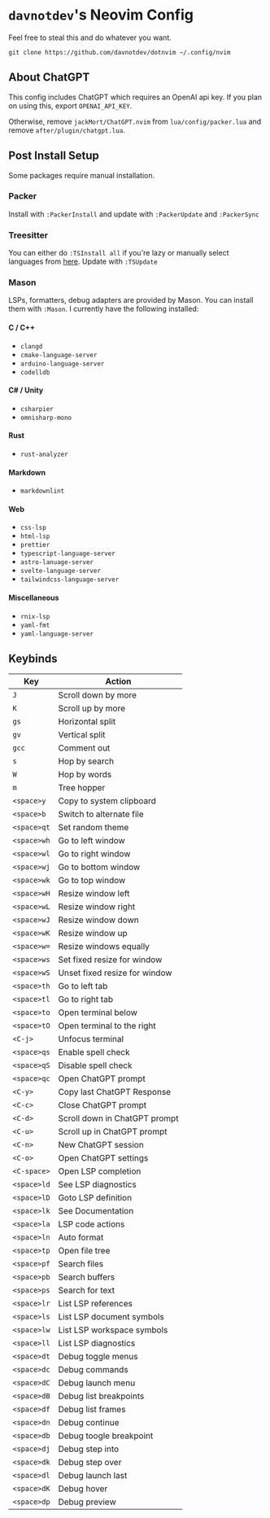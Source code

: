 # `davnotdev`'s Neovim Config

Feel free to steal this and do whatever you want.

`git clone https://github.com/davnotdev/dotnvim ~/.config/nvim`

## About ChatGPT

This config includes ChatGPT which requires an OpenAI api key.
If you plan on using this, export `OPENAI_API_KEY`.

Otherwise, remove `jackMort/ChatGPT.nvim` from `lua/config/packer.lua` and
remove `after/plugin/chatgpt.lua`.

## Post Install Setup

Some packages require manual installation.

### Packer

Install with `:PackerInstall` and update with `:PackerUpdate` and `:PackerSync`

### Treesitter

You can either do `:TSInstall all` if you're lazy or manually select languages
from [here](https://github.com/nvim-treesitter/nvim-treesitter#supported-languages).
Update with `:TSUpdate`

### Mason

LSPs, formatters, debug adapters are provided by Mason.
You can install them with `:Mason`.
I currently have the following installed:

#### C / C++

- `clangd`
- `cmake-language-server`
- `arduino-language-server`
- `codelldb`

#### C# / Unity

- `csharpier`
- `omnisharp-mono`

#### Rust

- `rust-analyzer`

#### Markdown

- `markdownlint`

#### Web

- `css-lsp`
- `html-lsp`
- `prettier`
- `typescript-language-server`
- `astro-lanuage-server`
- `svelte-language-server`
- `tailwindcss-language-server`

#### Miscellaneous

- `rnix-lsp`
- `yaml-fmt`
- `yaml-language-server`

## Keybinds

| Key         | Action                        |
| ----------- | ----------------------------- |
| `J`         | Scroll down by more           |
| `K`         | Scroll up by more             |
| `gs`        | Horizontal split              |
| `gv`        | Vertical split                |
| `gcc`       | Comment out                   |
| `s`         | Hop by search                 |
| `W`         | Hop by words                  |
| `m`         | Tree hopper                   |
| `<space>y`  | Copy to system clipboard      |
| `<space>b`  | Switch to alternate file      |
| `<space>qt` | Set random theme              |
| `<space>wh` | Go to left window             |
| `<space>wl` | Go to right window            |
| `<space>wj` | Go to bottom window           |
| `<space>wk` | Go to top window              |
| `<space>wH` | Resize window left            |
| `<space>wL` | Resize window right           |
| `<space>wJ` | Resize window down            |
| `<space>wK` | Resize window up              |
| `<space>w=` | Resize windows equally        |
| `<space>ws` | Set fixed resize for window   |
| `<space>wS` | Unset fixed resize for window |
| `<space>th` | Go to left tab                |
| `<space>tl` | Go to right tab               |
| `<space>to` | Open terminal below           |
| `<space>tO` | Open terminal to the right    |
| `<C-j>`     | Unfocus terminal              |
| `<space>qs` | Enable spell check            |
| `<space>qS` | Disable spell check           |
| `<space>qc` | Open ChatGPT prompt           |
| `<C-y>`     | Copy last ChatGPT Response    |
| `<C-c>`     | Close ChatGPT prompt          |
| `<C-d>`     | Scroll down in ChatGPT prompt |
| `<C-u>`     | Scroll up in ChatGPT prompt   |
| `<C-n>`     | New ChatGPT session           |
| `<C-o>`     | Open ChatGPT settings         |
| `<C-space>` | Open LSP completion           |
| `<space>ld` | See LSP diagnostics           |
| `<space>lD` | Goto LSP definition           |
| `<space>lk` | See Documentation             |
| `<space>la` | LSP code actions              |
| `<space>ln` | Auto format                   |
| `<space>tp` | Open file tree                |
| `<space>pf` | Search files                  |
| `<space>pb` | Search buffers                |
| `<space>ps` | Search for text               |
| `<space>lr` | List LSP references           |
| `<space>ls` | List LSP document symbols     |
| `<space>lw` | List LSP workspace symbols    |
| `<space>ll` | List LSP diagnostics          |
| `<space>dt` | Debug toggle menus            |
| `<space>dc` | Debug commands                |
| `<space>dC` | Debug launch menu             |
| `<space>dB` | Debug list breakpoints        |
| `<space>df` | Debug list frames             |
| `<space>dn` | Debug continue                |
| `<space>db` | Debug toogle breakpoint       |
| `<space>dj` | Debug step into               |
| `<space>dk` | Debug step over               |
| `<space>dl` | Debug launch last             |
| `<space>dK` | Debug hover                   |
| `<space>dp` | Debug preview                 |
